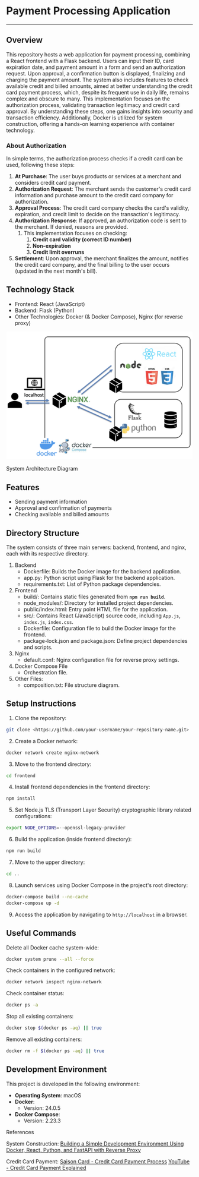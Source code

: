 # Payment Processing Application

---

## Overview

This repository hosts a web application for payment processing, combining a React frontend with a Flask backend. Users can input their ID, card expiration date, and payment amount in a form and send an authorization request. Upon approval, a confirmation button is displayed, finalizing and charging the payment amount. The system also includes features to check available credit and billed amounts, aimed at better understanding the credit card payment process, which, despite its frequent use in daily life, remains complex and obscure to many. This implementation focuses on the authorization process, validating transaction legitimacy and credit card approval. By understanding these steps, one gains insights into security and transaction efficiency. Additionally, Docker is utilized for system construction, offering a hands-on learning experience with container technology.

### **About Authorization**

In simple terms, the authorization process checks if a credit card can be used, following these steps:

1. **At Purchase**: The user buys products or services at a merchant and considers credit card payment.
2. **Authorization Request**: The merchant sends the customer's credit card information and purchase amount to the credit card company for authorization.
3. **Approval Process**: The credit card company checks the card's validity, expiration, and credit limit to decide on the transaction's legitimacy.
4. **Authorization Response**: If approved, an authorization code is sent to the merchant. If denied, reasons are provided.
    1. This implementation focuses on checking:
        1. **Credit card validity (correct ID number)**
        2. **Non-expiration**
        3. **Credit limit overruns**
5. **Settlement**: Upon approval, the merchant finalizes the amount, notifies the credit card company, and the final billing to the user occurs (updated in the next month's bill).

## Technology Stack

- Frontend: React (JavaScript)
- Backend: Flask (Python)
- Other Technologies: Docker (& Docker Compose), Nginx (for reverse proxy)

![System Architecture Diagram](https://github.com/KeishiNishio/CreditcardAuthorization/blob/master/system_image.png)

System Architecture Diagram

## Features

- Sending payment information
- Approval and confirmation of payments
- Checking available and billed amounts

## Directory Structure

The system consists of three main servers: backend, frontend, and nginx, each with its respective directory.

1. Backend
   - Dockerfile: Builds the Docker image for the backend application.
   - app.py: Python script using Flask for the backend application.
   - requirements.txt: List of Python package dependencies.
2. Frontend
   - build/: Contains static files generated from **`npm run build`**.
   - node_modules/: Directory for installed project dependencies.
   - public/index.html: Entry point HTML file for the application.
   - src/: Contains React (JavaScript) source code, including `App.js`, `index.js`, `index.css`.
   - Dockerfile: Configuration file to build the Docker image for the frontend.
   - package-lock.json and package.json: Define project dependencies and scripts.
3. Nginx
   - default.conf: Nginx configuration file for reverse proxy settings.
4. Docker Compose File
   - Orchestration file.
5. Other Files:
   - composition.txt: File structure diagram.

## Setup Instructions

1. Clone the repository:

```bash
git clone <https://github.com/your-username/your-repository-name.git>
```

2. Create a Docker network:

```bash
docker network create nginx-network
```

3. Move to the frontend directory:

```bash
cd frontend
```

4. Install frontend dependencies in the frontend directory:

```bash
npm install
```

5. Set Node.js TLS (Transport Layer Security) cryptographic library related configurations:

```bash
export NODE_OPTIONS=--openssl-legacy-provider
```

6. Build the application (inside frontend directory):

```bash
npm run build
```

7. Move to the upper directory:

```bash
cd ..
```

8. Launch services using Docker Compose in the project's root directory:

```bash
docker-compose build --no-cache
docker-compose up -d
```

9. Access the application by navigating to `http://localhost` in a browser.

## Useful Commands

Delete all Docker cache system-wide:

```bash
docker system prune --all --force
```

Check containers in the configured network:

```bash
docker network inspect nginx-network
```

Check container status:

```bash
docker ps -a
```

Stop all existing containers:

```bash
docker stop $(docker ps -aq) || true
```

Remove all existing containers:

```bash
docker rm -f $(docker ps -aq) || true
```

## Development Environment

This project is developed in the following environment:

- **Operating System**: macOS
- **Docker**:
  - Version: 24.0.5
- **Docker Compose**:
  - Version: 2.23.3

References

System Construction:
[Building a Simple Development Environment Using Docker, React, Python, and FastAPI with Reverse Proxy](https://cloudsmith.co.jp/blog/virtualhost/docker/2022/12/2241971.html)

Credit Card Payment:
[Saison Card - Credit Card Payment Process](https://www.saisoncard.co.jp/credictionary/knowledge/article045.html)
[YouTube - Credit Card Payment Explained](https://www.youtube.com/watch?v=rVrM8S7Rfdk)
